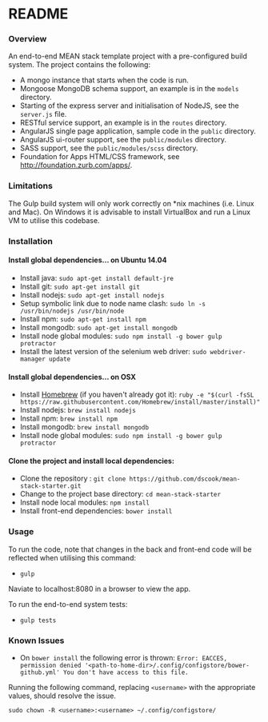 # README #

### Overview ###

An end-to-end MEAN stack template project with a pre-configured build system.  The project contains the following:

* A mongo instance that starts when the code is run.
* Mongoose MongoDB schema support, an example is in the `models` directory.
* Starting of the express server and initialisation of NodeJS, see the `server.js` file.
* RESTful service support, an example is in the `routes` directory.
* AngularJS single page application, sample code in the `public` directory.
* AngularJS ui-router support, see the `public/modules` directory.
* SASS support, see the `public/modules/scss` directory.
* Foundation for Apps HTML/CSS framework, see http://foundation.zurb.com/apps/.

### Limitations ###

The Gulp build system will only work correctly on *nix machines (i.e. Linux and Mac).  On Windows it is advisable to install VirtualBox and run a Linux VM to utilise this codebase.

### Installation 

#### Install global dependencies... on Ubuntu 14.04 ###

* Install java: `sudo apt-get install default-jre`
* Install git: `sudo apt-get install git`
* Install nodejs: `sudo apt-get install nodejs`
* Setup symbolic link due to node name clash: `sudo ln -s /usr/bin/nodejs /usr/bin/node`
* Install npm: `sudo apt-get install npm`
* Install mongodb: `sudo apt-get install mongodb`
* Install node global modules: `sudo npm install -g bower gulp protractor`
* Install the latest version of the selenium web driver: `sudo webdriver-manager update`

#### Install global dependencies... on OSX ###

* Install [Homebrew](http://brew.sh/) (if you haven't already got it): `ruby -e "$(curl -fsSL https://raw.githubusercontent.com/Homebrew/install/master/install)"`
* Install nodejs: `brew install nodejs`
* Install npm: `brew install npm`
* Install mongodb: `brew install mongodb`
* Install node global modules: `sudo npm install -g bower gulp protractor`

#### Clone the project and install local dependencies:

* Clone the repository : `git clone https://github.com/dscook/mean-stack-starter.git`
* Change to the project base directory: `cd mean-stack-starter`
* Install node local modules: `npm install`
* Install front-end dependencies: `bower install`

### Usage ###

To run the code, note that changes in the back and front-end code will be reflected when utilising this command:

* `gulp`

Naviate to localhost:8080 in a browser to view the app.

To run the end-to-end system tests:

* `gulp tests`

### Known Issues ###

* On `bower install` the following error is thrown: `Error: EACCES, permission denied '<path-to-home-dir>/.config/configstore/bower-github.yml' You don't have access to this file.`

Running the following command, replacing `<username>` with the appropriate values, should resolve the issue.

`sudo chown -R <username>:<username> ~/.config/configstore/`
